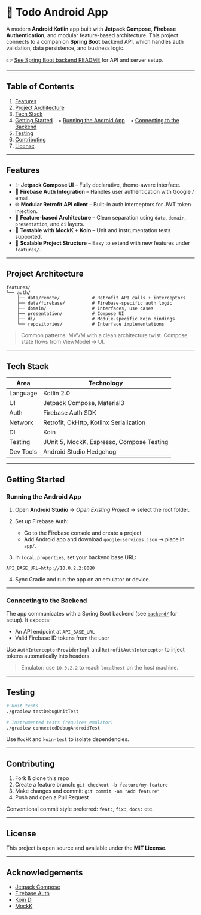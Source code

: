 # 📱 **Todo Android App**

A modern **Android Kotlin** app built with **Jetpack Compose**, **Firebase Authentication**, and modular feature-based architecture. This project connects to a companion **Spring Boot** backend API, which handles auth validation, data persistence, and business logic.

👉 [See Spring Boot backend README](./backend/README.md) for API and server setup.

---

## Table of Contents

1. [Features](#features)
2. [Project Architecture](#project-architecture)
3. [Tech Stack](#tech-stack)
4. [Getting Started](#getting-started)
      ▪ [Running the Android App](#running-the-android-app)
      ▪ [Connecting to the Backend](#connecting-to-the-backend)
5. [Testing](#testing)
6. [Contributing](#contributing)
7. [License](#license)

---

## Features

* ✨ **Jetpack Compose UI** – Fully declarative, theme-aware interface.
* 🔐 **Firebase Auth Integration** – Handles user authentication with Google / email.
* 🌐 **Modular Retrofit API client** – Built-in auth interceptors for JWT token injection.
* 🧱 **Feature-based Architecture** – Clean separation using `data`, `domain`, `presentation`, and `di` layers.
* 🧪 **Testable with MockK + Koin** – Unit and instrumentation tests supported.
* 🧩 **Scalable Project Structure** – Easy to extend with new features under `features/`.

---

## Project Architecture

```text
features/
└── auth/
    ├── data/remote/            # Retrofit API calls + interceptors
    ├── data/firebase/          # Firebase-specific auth logic
    ├── domain/                 # Interfaces, use cases
    ├── presentation/           # Compose UI
    ├── di/                     # Module-specific Koin bindings
    └── repositories/           # Interface implementations
```

> Common patterns: MVVM with a clean architecture twist. Compose state flows from ViewModel → UI.

---

## Tech Stack

| Area      | Technology                                |
| --------- | ----------------------------------------- |
| Language  | Kotlin 2.0                                |
| UI        | Jetpack Compose, Material3                |
| Auth      | Firebase Auth SDK                         |
| Network   | Retrofit, OkHttp, Kotlinx Serialization   |
| DI        | Koin                                      |
| Testing   | JUnit 5, MockK, Espresso, Compose Testing |
| Dev Tools | Android Studio Hedgehog                   |

---

## Getting Started

### Running the Android App

1. Open **Android Studio** → *Open Existing Project* → select the root folder.
2. Set up Firebase Auth:

   * Go to the Firebase console and create a project
   * Add Android app and download `google-services.json` → place in `app/`.
3. In `local.properties`, set your backend base URL:

```properties
API_BASE_URL=http://10.0.2.2:8080
```

4. Sync Gradle and run the app on an emulator or device.

---

### Connecting to the Backend

The app communicates with a Spring Boot backend (see [`backend/`](./backend/) for setup). It expects:

* An API endpoint at `API_BASE_URL`
* Valid Firebase ID tokens from the user

Use `AuthInterceptorProviderImpl` and `RetrofitAuthInterceptor` to inject tokens automatically into headers.

> Emulator: use `10.0.2.2` to reach `localhost` on the host machine.

---

## Testing

```bash
# Unit tests
./gradlew testDebugUnitTest

# Instrumented tests (requires emulator)
./gradlew connectedDebugAndroidTest
```

Use `MockK` and `koin-test` to isolate dependencies.

---

## Contributing

1. Fork & clone this repo
2. Create a feature branch: `git checkout -b feature/my-feature`
3. Make changes and commit: `git commit -am "Add feature"`
4. Push and open a Pull Request

Conventional commit style preferred: `feat:`, `fix:`, `docs:` etc.

---

## License

This project is open source and available under the **MIT License**.

---

## Acknowledgements

* [Jetpack Compose](https://developer.android.com/jetpack/compose)
* [Firebase Auth](https://firebase.google.com/docs/auth)
* [Koin DI](https://insert-koin.io)
* [MockK](https://mockk.io)
